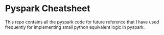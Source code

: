 # Pyspark Cheatsheet

This repo contains all the pyspark code for future reference that I have used frequently for implementing small python equivalent logic in pyspark.
